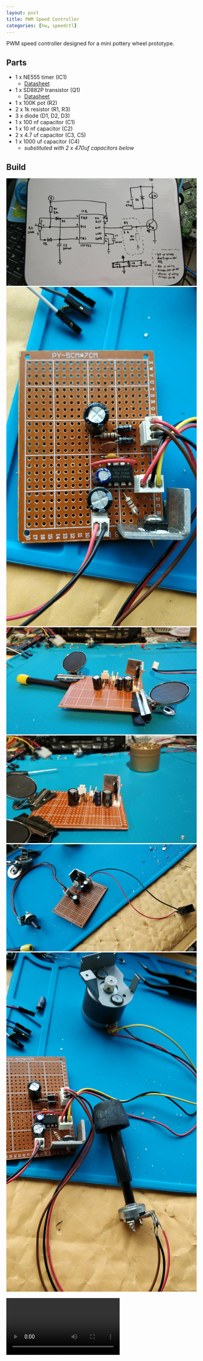 ```yaml
---
layout: post
title: PWM Speed Controller
categories: [hw, speedctl]
---
```


PWM speed controller designed for a mini pottery wheel prototype.

## Parts

- 1 x NE555 timer (IC1)
    - [Datasheet](http://www.ti.com/lit/ds/symlink/se555.pdf)
- 1 x SD882P transistor (Q1)
    - [Datasheet](https://www.st.com/resource/en/datasheet/2sd882.pdf)
- 1 x 100K pot (R2)
- 2 x 1k resistor (R1, R3)
- 3 x diode (D1, D2, D3)
- 1 x 100 nf capacitor (C1)
- 1 x 10 nf capacitor (C2)
- 2 x 4.7 uf capacitor (C3, C5)
- 1 x 1000 uf capacitor (C4)
    - *substituted with 2 x 470uf capacitors below*

## Build

[![](/images/speedctl/IMG_20190308_174536.jpg)](/images/speedctl/IMG_20190308_174536.jpg)
[![](/images/speedctl/IMG_20190311_181801.jpg)](/images/speedctl/IMG_20190311_181801.jpg)
[![](/images/speedctl/IMG_20190309_182343.jpg)](/images/speedctl/IMG_20190309_182343.jpg)
[![](/images/speedctl/IMG_20190309_190535.jpg)](/images/speedctl/IMG_20190309_190535.jpg)
[![](/images/speedctl/IMG_20190310_164319.jpg)](/images/speedctl/IMG_20190310_164319.jpg)
[![](/images/speedctl/IMG_20190311_181751.jpg)](/images/speedctl/IMG_20190311_181751.jpg)

<video controls="controls">
    <source src="/images/speedctl/Snapchat-2026178545.mp4" type="video/mp4">
</video>


